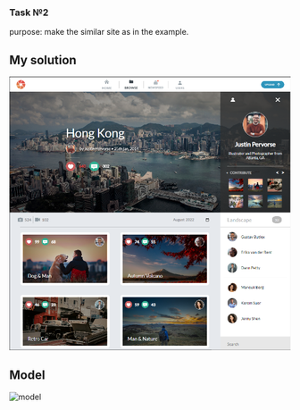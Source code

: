 ### Task №2
purpose: make the similar site as in the example.
## My solution
![my solution](assets/My_Solution.png)
## Model
![model](assets/model.png)

